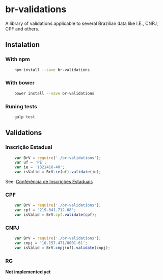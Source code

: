 # br-validations #

A library of validations applicable to several Brazilian data like I.E., CNPJ, CPF and others.

## Instalation ##

### With npm

```bash
    npm install --save br-validations
```

### With bower

```bash
    bower install --save br-validations
```

### Runing tests ###

```bash
	gulp test
```

## Validations ##

### Inscrição Estadual ###

```javascript
	var BrV = require('./br-validations');
	var uf = 'PE';
	var ie = '1321418-40';
	var isValid = BrV.ie(uf).validate(ie);
```
See: [Conferência de Inscrições Estaduais](http://www.sintegra.gov.br/insc_est.html)
 
### CPF ###

```javascript
	var BrV = require('./br-validations');
	var cpf = '219.841.712-08';
	var isValid = BrV.cpf.validate(cpf);
```

### CNPJ ###

```javascript
	var BrV = require('./br-validations');
	var cnpj = '10.157.471/0001-61';
	var isValid = BrV.cnpj(uf).validate(cnpj);
```

### RG ###

__Not implemented yet__

